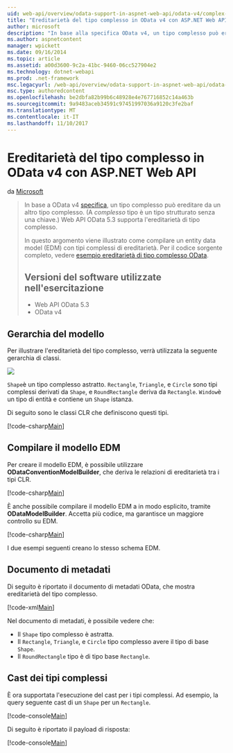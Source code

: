 ```yaml
---
uid: web-api/overview/odata-support-in-aspnet-web-api/odata-v4/complex-type-inheritance-in-odata-v4
title: "Ereditarietà del tipo complesso in OData v4 con ASP.NET Web API | Documenti Microsoft"
author: microsoft
description: "In base alla specifica OData v4, un tipo complesso può ereditare da un altro tipo complesso. (Un tipo complesso è un tipo strutturato senza una chiave). API Web..."
ms.author: aspnetcontent
manager: wpickett
ms.date: 09/16/2014
ms.topic: article
ms.assetid: a00d3600-9c2a-41bc-9460-06cc527904e2
ms.technology: dotnet-webapi
ms.prod: .net-framework
msc.legacyurl: /web-api/overview/odata-support-in-aspnet-web-api/odata-v4/complex-type-inheritance-in-odata-v4
msc.type: authoredcontent
ms.openlocfilehash: be2dbfa82b99b6c48928e4e767716852c14a463b
ms.sourcegitcommit: 9a9483aceb34591c97451997036a9120c3fe2baf
ms.translationtype: MT
ms.contentlocale: it-IT
ms.lasthandoff: 11/10/2017
---
```

<a name="complex-type-inheritance-in-odata-v4-with-aspnet-web-api"></a>Ereditarietà del tipo complesso in OData v4 con ASP.NET Web API
====================
da [Microsoft](https://github.com/microsoft)

> In base a OData v4 [specifica](http://www.odata.org/documentation/odata-version-4-0/), un tipo complesso può ereditare da un altro tipo complesso. (A *complesso* tipo è un tipo strutturato senza una chiave.) Web API OData 5.3 supporta l'ereditarietà di tipo complesso.
> 
> In questo argomento viene illustrato come compilare un entity data model (EDM) con tipi complessi di ereditarietà. Per il codice sorgente completo, vedere [esempio ereditarietà di tipo complesso OData](http://aspnet.codeplex.com/sourcecontrol/latest#Samples/WebApi/OData/v4/ODataComplexTypeInheritanceSample/ReadMe.txt).
> 
> ## <a name="software-versions-used-in-the-tutorial"></a>Versioni del software utilizzate nell'esercitazione
> 
> 
> - Web API OData 5.3
> - OData v4


## <a name="model-hierarchy"></a>Gerarchia del modello

Per illustrare l'ereditarietà del tipo complesso, verrà utilizzata la seguente gerarchia di classi.

![](complex-type-inheritance-in-odata-v4/_static/image1.png)

`Shape`è un tipo complesso astratto. `Rectangle`, `Triangle`, e `Circle` sono tipi complessi derivati da `Shape`, e `RoundRectangle` deriva da `Rectangle`. `Window`è un tipo di entità e contiene un `Shape` istanza.

Di seguito sono le classi CLR che definiscono questi tipi.

[!code-csharp[Main](complex-type-inheritance-in-odata-v4/samples/sample1.cs)]

## <a name="build-the-edm-model"></a>Compilare il modello EDM

Per creare il modello EDM, è possibile utilizzare **ODataConventionModelBuilder**, che deriva le relazioni di ereditarietà tra i tipi CLR.

[!code-csharp[Main](complex-type-inheritance-in-odata-v4/samples/sample2.cs)]

È anche possibile compilare il modello EDM a in modo esplicito, tramite **ODataModelBuilder**. Accetta più codice, ma garantisce un maggiore controllo su EDM.

[!code-csharp[Main](complex-type-inheritance-in-odata-v4/samples/sample3.cs)]

I due esempi seguenti creano lo stesso schema EDM.

## <a name="metadata-document"></a>Documento di metadati

Di seguito è riportato il documento di metadati OData, che mostra ereditarietà del tipo complesso.

[!code-xml[Main](complex-type-inheritance-in-odata-v4/samples/sample4.xml?highlight=13,17,25,30)]

Nel documento di metadati, è possibile vedere che:

- Il `Shape` tipo complesso è astratta.
- Il `Rectangle`, `Triangle`, e `Circle` tipo complesso avere il tipo di base `Shape`.
- Il `RoundRectangle` tipo è di tipo base `Rectangle`.

## <a name="casting-complex-types"></a>Cast dei tipi complessi

È ora supportata l'esecuzione del cast per i tipi complessi. Ad esempio, la query seguente cast di un `Shape` per un `Rectangle`.

[!code-console[Main](complex-type-inheritance-in-odata-v4/samples/sample5.cmd)]

Di seguito è riportato il payload di risposta:

[!code-console[Main](complex-type-inheritance-in-odata-v4/samples/sample6.cmd)]
